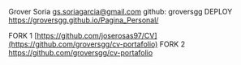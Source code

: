 Grover Soria
gs.soriagarcia@gmail.com
github: groversgg
DEPLOY https://groversgg.github.io/Pagina_Personal/

FORK 1 [https://github.com/joserosas97/CV](https://github.com/groversgg/cv-portafolio)
FORK 2 https://github.com/groversgg/cv-portafolio
